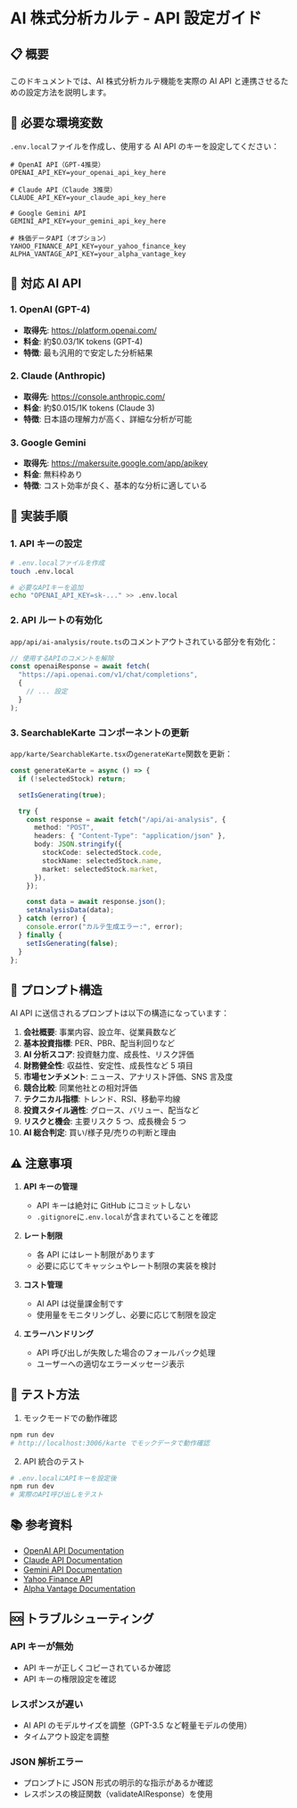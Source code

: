 # AI 株式分析カルテ - API 設定ガイド

## 📋 概要

このドキュメントでは、AI 株式分析カルテ機能を実際の AI API と連携させるための設定方法を説明します。

## 🔧 必要な環境変数

`.env.local`ファイルを作成し、使用する AI API のキーを設定してください：

```env
# OpenAI API（GPT-4推奨）
OPENAI_API_KEY=your_openai_api_key_here

# Claude API（Claude 3推奨）
CLAUDE_API_KEY=your_claude_api_key_here

# Google Gemini API
GEMINI_API_KEY=your_gemini_api_key_here

# 株価データAPI（オプション）
YAHOO_FINANCE_API_KEY=your_yahoo_finance_key
ALPHA_VANTAGE_API_KEY=your_alpha_vantage_key
```

## 🤖 対応 AI API

### 1. OpenAI (GPT-4)

- **取得先**: https://platform.openai.com/
- **料金**: 約$0.03/1K tokens (GPT-4)
- **特徴**: 最も汎用的で安定した分析結果

### 2. Claude (Anthropic)

- **取得先**: https://console.anthropic.com/
- **料金**: 約$0.015/1K tokens (Claude 3)
- **特徴**: 日本語の理解力が高く、詳細な分析が可能

### 3. Google Gemini

- **取得先**: https://makersuite.google.com/app/apikey
- **料金**: 無料枠あり
- **特徴**: コスト効率が良く、基本的な分析に適している

## 🚀 実装手順

### 1. API キーの設定

```bash
# .env.localファイルを作成
touch .env.local

# 必要なAPIキーを追加
echo "OPENAI_API_KEY=sk-..." >> .env.local
```

### 2. API ルートの有効化

`app/api/ai-analysis/route.ts`のコメントアウトされている部分を有効化：

```typescript
// 使用するAPIのコメントを解除
const openaiResponse = await fetch(
  "https://api.openai.com/v1/chat/completions",
  {
    // ... 設定
  }
);
```

### 3. SearchableKarte コンポーネントの更新

`app/karte/SearchableKarte.tsx`の`generateKarte`関数を更新：

```typescript
const generateKarte = async () => {
  if (!selectedStock) return;

  setIsGenerating(true);

  try {
    const response = await fetch("/api/ai-analysis", {
      method: "POST",
      headers: { "Content-Type": "application/json" },
      body: JSON.stringify({
        stockCode: selectedStock.code,
        stockName: selectedStock.name,
        market: selectedStock.market,
      }),
    });

    const data = await response.json();
    setAnalysisData(data);
  } catch (error) {
    console.error("カルテ生成エラー:", error);
  } finally {
    setIsGenerating(false);
  }
};
```

## 📝 プロンプト構造

AI API に送信されるプロンプトは以下の構造になっています：

1. **会社概要**: 事業内容、設立年、従業員数など
2. **基本投資指標**: PER、PBR、配当利回りなど
3. **AI 分析スコア**: 投資魅力度、成長性、リスク評価
4. **財務健全性**: 収益性、安定性、成長性など 5 項目
5. **市場センチメント**: ニュース、アナリスト評価、SNS 言及度
6. **競合比較**: 同業他社との相対評価
7. **テクニカル指標**: トレンド、RSI、移動平均線
8. **投資スタイル適性**: グロース、バリュー、配当など
9. **リスクと機会**: 主要リスク 5 つ、成長機会 5 つ
10. **AI 総合判定**: 買い/様子見/売りの判断と理由

## ⚠️ 注意事項

1. **API キーの管理**
   - API キーは絶対に GitHub にコミットしない
   - `.gitignore`に`.env.local`が含まれていることを確認

2. **レート制限**
   - 各 API にはレート制限があります
   - 必要に応じてキャッシュやレート制限の実装を検討

3. **コスト管理**
   - AI API は従量課金制です
   - 使用量をモニタリングし、必要に応じて制限を設定

4. **エラーハンドリング**
   - API 呼び出しが失敗した場合のフォールバック処理
   - ユーザーへの適切なエラーメッセージ表示

## 🧪 テスト方法

1. モックモードでの動作確認

```bash
npm run dev
# http://localhost:3006/karte でモックデータで動作確認
```

2. API 統合のテスト

```bash
# .env.localにAPIキーを設定後
npm run dev
# 実際のAPI呼び出しをテスト
```

## 📚 参考資料

- [OpenAI API Documentation](https://platform.openai.com/docs)
- [Claude API Documentation](https://docs.anthropic.com/claude/reference)
- [Gemini API Documentation](https://ai.google.dev/docs)
- [Yahoo Finance API](https://www.yahoofinanceapi.com/)
- [Alpha Vantage Documentation](https://www.alphavantage.co/documentation/)

## 🆘 トラブルシューティング

### API キーが無効

- API キーが正しくコピーされているか確認
- API キーの権限設定を確認

### レスポンスが遅い

- AI API のモデルサイズを調整（GPT-3.5 など軽量モデルの使用）
- タイムアウト設定を調整

### JSON 解析エラー

- プロンプトに JSON 形式の明示的な指示があるか確認
- レスポンスの検証関数（validateAIResponse）を使用
